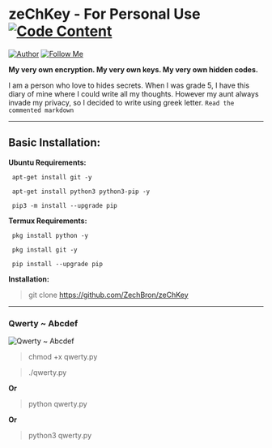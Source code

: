 # zeChKey - For Personal Use [![Code Content](https://img.shields.io/badge/Code%20Content-1-blue)](https://github.com/ZechBron/zeChKey)

[![Author](https://img.shields.io/badge/Author-Zech%20Bron-red)](https://github.com/ZechBron) [![Follow Me](https://img.shields.io/github/followers/ZechBron?label=Follow%20Me&style=social)](https://github.com/ZechBron)

__My very own encryption. My very own keys. My very own hidden codes.__

I am a person who love to hides secrets. When I was grade 5, I have this diary of mine where I could write all my thoughts. However my aunt always invade my privacy, so I decided to write using greek letter. <!-- Μθντικ να ακονγ μαηθλογ σαυο Ηαζελ Ροσε Μανι;θιζ ακα Αζιελ ορ Αζειλ Γαβριελ --> `Read the commented markdown` 

---

## Basic Installation:

__Ubuntu Requirements:__
```
 apt-get install git -y

 apt-get install python3 python3-pip -y

 pip3 -m install --upgrade pip
```
__Termux Requirements:__
```
 pkg install python -y

 pkg install git -y

 pip install --upgrade pip
```
__Installation:__
> git clone https://github.com/ZechBron/zeChKey

---

### Qwerty ~ Abcdef

![Qwerty ~ Abcdef](https://raw.githubusercontent.com/ZechBron/zeChKey/zeChez-Bron/20201002_202320.gif)

> chmod +x qwerty.py

> ./qwerty.py

__Or__

> python qwerty.py 

__Or__

> python3 qwerty.py

<!--![Zech Bron](https://raw.githubusercontent.com/ZechBron/zeChKey/zeChez-Bron/20201002_151708.gif)-->

